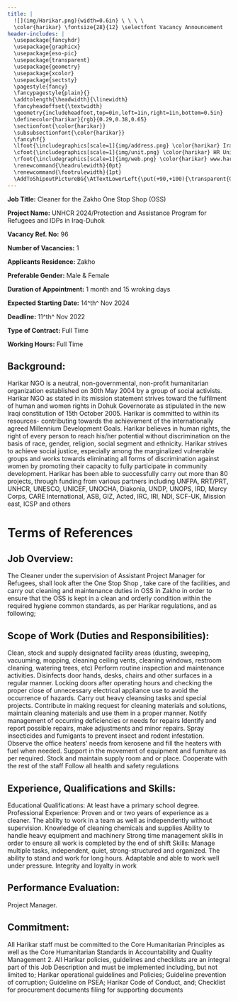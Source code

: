 ```yaml
---
title: |
  ![](img/Harikar.png){width=0.6in} \ \ \ \
  \color{harikar} \fontsize{28}{12} \selectfont Vacancy Announcement
header-includes: |
  \usepackage{fancyhdr}
  \usepackage{graphicx}
  \usepackage{eso-pic}
  \usepackage{transparent}
  \usepackage{geometry}
  \usepackage{xcolor}
  \usepackage{sectsty}
  \pagestyle{fancy}
  \fancypagestyle{plain}{}
  \addtolength{\headwidth}{\linewidth}
  \fancyheadoffset{\textwidth}
  \geometry{includeheadfoot,top=0in,left=1in,right=1in,bottom=0.5in}
  \definecolor{harikar}{rgb}{0.29,0.38,0.65}
  \sectionfont{\color{harikar}}
  \subsubsectionfont{\color{harikar}}
  \fancyhf{}
  \lfoot{\includegraphics[scale=1]{img/address.png} \color{harikar} Iraq-Kurdistan – Duhok \\ \ \ \ \ Medya – Str. / Australia   }
  \cfoot{\includegraphics[scale=1]{img/unit.png} \color{harikar} HR Unit \ \ \ \ \ \ \ \ \ \ \ \ \ \includegraphics[scale=1]{img/phone.png} 0751 414 8317}
  \rfoot{\includegraphics[scale=1]{img/web.png} \color{harikar} www.harikar.org}
  \renewcommand{\headrulewidth}{0pt}
  \renewcommand{\footrulewidth}{1pt}
  \AddToShipoutPictureBG{\AtTextLowerLeft{\put(+90,+100){\transparent{0.1}\includegraphics[width=4in]{img/Harikar.png}}}}
---
```


**Job Title:** Cleaner for the Zakho One Stop Shop (OSS)

**Project Name:**  UNHCR 2024/Protection and Assistance Program for Refugees and IDPs in Iraq-Duhok

**Vacancy Ref. No:** 96

**Number of Vacancies:** 1

**Applicants Residence:** Zakho

**Preferable Gender:** Male & Female

**Duration of Appointment:** 1 month and 15 wroking days

**Expected Starting Date:** 14^th^ Nov 2024

**Deadline:** 11^th^ Nov 2022

**Type of Contract:** Full Time

**Working Hours:** Full Time

## Background:

Harikar NGO is a neutral, non-governmental, non-profit humanitarian organization established on 30th May
2004 by a group of social activists. Harikar NGO as stated in its mission statement strives toward the fulfilment
of human and women rights in Dohuk Governorate as stipulated in the new Iraqi constitution of 15th October
2005. Harikar is committed to within its resources- contributing towards the achievement of the internationally
agreed Millennium Development Goals. Harikar believes in human rights, the right of every person to reach
his/her potential without discrimination on the basis of race, gender, religion, social segment and ethnicity.
Harikar strives to achieve social justice, especially among the marginalized vulnerable groups and works
towards eliminating all forms of discrimination against women by promoting their capacity to fully participate in
community development. Harikar has been able to successfully carry out more than 80 projects, through
funding from various partners including UNFPA, RRT/PRT, UNHCR, UNESCO, UNICEF, UNOCHA, Diakonia,
UNDP, UNOPS, IRD, Mercy Corps, CARE International, ASB, GIZ, Acted, IRC, IRI, NDI, SCF-UK, Mission
east, ICSP and others

# Terms of References

## Job Overview: 

The Cleaner under the supervision of Assistant Project Manager for Refugees, shall look after the One Stop
Shop , take care of the facilities, and carry out cleaning and maintenance duties in OSS in Zakho in order to
ensure that the OSS is kept in a clean and orderly condition within the required hygiene common standards, as
per Harikar regulations, and as following;

## Scope of Work (Duties and Responsibilities):

Clean, stock and supply designated facility areas (dusting, sweeping, vacuuming, mopping, cleaning
ceiling vents, cleaning windows, restroom cleaning, watering trees, etc)
Perform routine inspection and maintenance activities.
Disinfects door hands, desks, chairs and other surfaces in a regular manner.
Locking doors after operating hours and checking the proper close of unnecessary electrical appliance
use to avoid the occurrence of hazards.
Carry out heavy cleansing tasks and special projects.
Contribute in making request for cleaning materials and solutions, maintain cleaning materials and use
them in a proper manner.
Notify management of occurring deficiencies or needs for repairs
Identify and report possible repairs, make adjustments and minor repairs.
Spray insecticides and fumigants to prevent insect and rodent infestation.
Observe the office heaters' needs from kerosene and fill the heaters with fuel when needed.
Support in the movement of equipment and furniture as per required.
Stock and maintain supply room and or place.
Cooperate with the rest of the staff
Follow all health and safety regulations

## Experience, Qualifications and Skills:

Educational Qualifications:
At least have a primary school degree.
Professional Experience:
Proven and or two years of experience as a cleaner.
The ability to work in a team as well as independently without supervision.
Knowledge of cleaning chemicals and supplies
Ability to handle heavy equipment and machinery
Strong time management skills in order to ensure all work is completed by the end of shift
Skills:
Manage multiple tasks, independent, quiet, strong-structured and organized.
The ability to stand and work for long hours.
Adaptable and able to work well under pressure.
Integrity and loyalty in work

## Performance Evaluation: 

Project Manager.

## Commitment: 

All Harikar staff must be committed to the Core Humanitarian Principles as well as the Core
Humanitarian Standards in Accountability and Quality Management
2. All Harikar policies, guidelines and checklists are an integral part of this Job Description and must be
implemented including, but not limited to;
Harikar operational guidelines and Policies;
Guideline prevention of corruption;
Guideline on PSEA;
Harikar Code of Conduct, and;
Checklist for procurement documents filing for supporting documents
